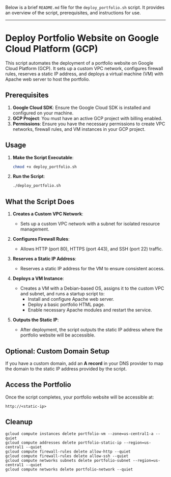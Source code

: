 Below is a brief `README.md` file for the `deploy_portfolio.sh` script. It provides an overview of the script, prerequisites, and instructions for use.

---

# Deploy Portfolio Website on Google Cloud Platform (GCP)

This script automates the deployment of a portfolio website on Google Cloud Platform (GCP). It sets up a custom VPC network, configures firewall rules, reserves a static IP address, and deploys a virtual machine (VM) with Apache web server to host the portfolio.

## Prerequisites

1. **Google Cloud SDK**: Ensure the Google Cloud SDK is installed and configured on your machine.
2. **GCP Project**: You must have an active GCP project with billing enabled.
3. **Permissions**: Ensure you have the necessary permissions to create VPC networks, firewall rules, and VM instances in your GCP project.

## Usage

1. **Make the Script Executable**:
   ```bash
   chmod +x deploy_portfolio.sh
   ```

3. **Run the Script**:
   ```bash
   ./deploy_portfolio.sh
   ```

## What the Script Does

1. **Creates a Custom VPC Network**:  
   - Sets up a custom VPC network with a subnet for isolated resource management.

2. **Configures Firewall Rules**:  
   - Allows HTTP (port 80), HTTPS (port 443), and SSH (port 22) traffic.

3. **Reserves a Static IP Address**:  
   - Reserves a static IP address for the VM to ensure consistent access.

4. **Deploys a VM Instance**:  
   - Creates a VM with a Debian-based OS, assigns it to the custom VPC and subnet, and runs a startup script to:
     - Install and configure Apache web server.
     - Deploy a basic portfolio HTML page.
     - Enable necessary Apache modules and restart the service.

5. **Outputs the Static IP**:  
   - After deployment, the script outputs the static IP address where the portfolio website will be accessible.

## Optional: Custom Domain Setup

If you have a custom domain, add an **A record** in your DNS provider to map the domain to the static IP address provided by the script.

## Access the Portfolio

Once the script completes, your portfolio website will be accessible at:
```
http://<static-ip>
```

## Cleanup

```
gcloud compute instances delete portfolio-vm --zone=us-central1-a --quiet
gcloud compute addresses delete portfolio-static-ip --region=us-central1 --quiet
gcloud compute firewall-rules delete allow-http --quiet
gcloud compute firewall-rules delete allow-ssh --quiet
gcloud compute networks subnets delete portfolio-subnet --region=us-central1 --quiet
gcloud compute networks delete portfolio-network --quiet
```
